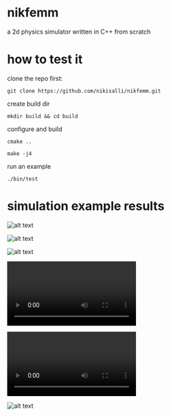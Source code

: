 # nikfemm
a 2d physics simulator written in C++ from scratch

# how to test it
clone the repo first:

``` git clone https://github.com/nikisalli/nikfemm.git ```

create build dir

``` mkdir build && cd build ```

configure and build

``` cmake .. ```

``` make -j4 ```

run an example

``` ./bin/test ```

# simulation example results

![alt text](https://github.com/nikisalli/fdtd/raw/master/images/conductors.jpg "magnetic vector potential of rectangular conductors")

![alt text](https://github.com/nikisalli/fdtd/raw/master/images/halbach.jpg "halbach array")

![alt text](https://github.com/nikisalli/fdtd/raw/master/images/iron.jpg "B plot iron C electromagnet and I iron piece")

![alt text](https://github.com/nikisalli/fdtd/raw/master/images/motor.mp4 "outrunner BLDC motor")

![alt text](https://github.com/nikisalli/fdtd/raw/master/images/magnets.mp4 "2D moving magnets")

![alt text](https://github.com/nikisalli/fdtd/raw/master/images/motor.jpg "outrunner BLDC motor 2")